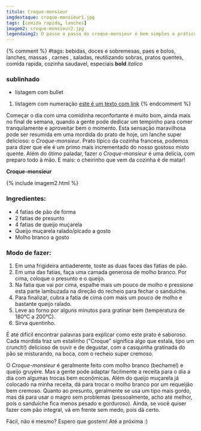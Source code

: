 ```yaml
---
titulo: Croque-monsieur
imgdestaque: croque-monsieur1.jpg
tags: [comida rapida, lanches]
imagem2: croque-monsieur2.jpg
legendaimg2: O passo a passo do croque-monsieur é bem simples e prático de se fazer. 
---
```

{% comment %}
#tags: bebidas, doces e sobremesas, paes e bolos, lanches, massas , carnes , saladas, reutilizando sobras, pratos quentes, comida rapida, cozinha saudavel, especiais
**bold**
*italico*
### sublinhado
* listagem com bullet
1. listagem com numeração
[este é um texto com link](https://www.enderecodolink.com)
{% endcomment %}

Começar o dia com uma comidinha reconfortante é muito bom, ainda mais no final de semana, quando a gente pode dedicar um tempinho para comer tranquilamente e aproveitar bem o momento. Esta sensação maravilhosa pode ser resumida em uma mordida do prato de hoje, um lanche super delicioso: o *Croque-monsieur*. Prato típico da cozinha francesa, podemos para dizer que ele é um primo mais incrementado do nosso gostoso misto quente. Além do ótimo paladar, fazer o *Croque-monsieur* é uma delícia, com preparo todo à mão. E mais: o cheirinho que vem da cozinha é de matar!

**Croque-monsieur**

{% include imagem2.html %}

### Ingredientes:

* 4 fatias de pão de forma
* 2 fatias de presunto 
* 4 fatias de queijo muçarela
* Queijo muçarela ralado/picado a gosto
* Molho branco a gosto

### Modo de fazer:

1. Em uma frigideira antiaderente, toste as duas faces das fatias de pão. 
2. Em uma das fatias, faça uma camada generosa de molho branco. Por cima, coloque o presunto e o queijo.
3. Na fatia que vai por cima, espalhe mais um pouco de molho e pressione esta parte lambuzada na direção do recheio para fechar o sanduíche.
4. Para finalizar, cubra a fatia de cima com mais um pouco de molho e bastante queijo ralado.
5. Leve ao forno por alguns minutos para gratinar bem (temperatura de 180°C a 200°C). 
6. Sirva quentinho.

É até difícil encontrar palavras para explicar como este prato é saboroso. Cada mordida traz um estalinho ("Croque" significa algo que estala, tipo um crunch!) delicioso de ouvir e de degustar, com a casquinha gratinada do pão se misturando, na boca, com o recheio super cremoso.  

O *Croque-monsieur* é geralmente feito com molho branco (bechamel) e queijo gruyère. Mas a gente pode adaptar facilmente a receita para o dia a dia com algumas trocas bem econômicas. Além do queijo muçarela já colocado na minha receita, dá para trocar o molho branco por um requeijão bem cremoso. Quanto ao presunto, geralmente se usa um tipo mais gordo, mas dá para usar o magro sem problemas (pessoalmente, acho até melhor, pois o sanduíche fica menos pesado e gorduroso). Ainda, se você quiser fazer com pão integral, vá em frente sem medo, pois dá certo.

Fácil, não é mesmo?
Espero que gostem! Até a próxima :)